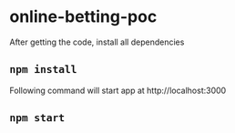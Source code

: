 # online-betting-poc

After getting the code, install all dependencies 

## `npm install`


Following command will start app at http://localhost:3000

## `npm start`
